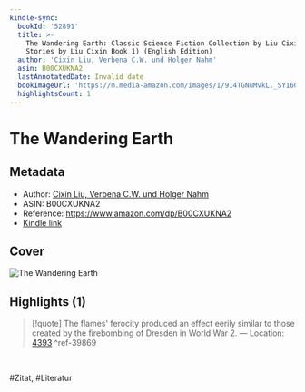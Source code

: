 ```yaml
---
kindle-sync:
  bookId: '52891'
  title: >-
    The Wandering Earth: Classic Science Fiction Collection by Liu Cixin (Short
    Stories by Liu Cixin Book 1) (English Edition)
  author: 'Cixin Liu, Verbena C.W. und Holger Nahm'
  asin: B00CXUKNA2
  lastAnnotatedDate: Invalid date
  bookImageUrl: 'https://m.media-amazon.com/images/I/914TGNuMvkL._SY160.jpg'
  highlightsCount: 1
---
```

# The Wandering Earth
## Metadata
* Author: [Cixin Liu, Verbena C.W. und Holger Nahm](<https://www.goodreads.com/search?q=Cixin Liu, Verbena C.W. und Holger Nahm>)
* ASIN: B00CXUKNA2
* Reference: https://www.amazon.com/dp/B00CXUKNA2
* [Kindle link](kindle://book?action=open&asin=B00CXUKNA2)

## Cover
![The Wandering Earth](https://m.media-amazon.com/images/I/914TGNuMvkL._SY160.jpg)

## Highlights (1)

> [!quote]
> The flames' ferocity produced an effect eerily similar to those created by the firebombing of Dresden in World War 2. — Location: [4393](kindle://book?action=open&asin=B00CXUKNA2&location=4393) ^ref-39869

<br>

#Zitat, #Literatur
